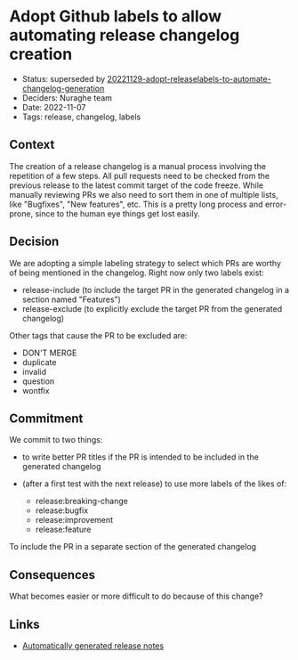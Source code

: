 # Adopt Github labels to allow automating release changelog creation

- Status: superseded by [20221129-adopt-releaselabels-to-automate-changelog-generation](20221129-adopt-releaselabels-to-automate-changelog-generation.md)
- Deciders: Nuraghe team
- Date: 2022-11-07
- Tags: release, changelog, labels

## Context
The creation of a release changelog is a manual process involving the repetition of a few steps.
All pull requests need to be checked from the previous release to the latest commit target of the code freeze.
While manually reviewing PRs we also need to sort them in one of multiple lists, like "Bugfixes", "New features", etc.
This is a pretty long process and error-prone, since to the human eye things get lost easily.

## Decision
We are adopting a simple labeling strategy to select which PRs are worthy of being mentioned in the changelog.
Right now only two labels exist:

- release-include (to include the target PR in the generated changelog in a section named "Features")
- release-exclude (to explicitly exclude the target PR from the generated changelog)

Other tags that cause the PR to be excluded are:

- DON'T MERGE
- duplicate 
- invalid 
- question 
- wontfix

## Commitment
We commit to two things:

- to write better PR titles if the PR is intended to be included in the generated changelog
- (after a first test with the next release) to use more labels of the likes of:

  - release:breaking-change 
  - release:bugfix 
  - release:improvement 
  - release:feature

To include the PR in a separate section of the generated changelog

## Consequences
What becomes easier or more difficult to do because of this change?

## Links
- [Automatically generated release notes](https://docs.github.com/en/repositories/releasing-projects-on-github/automatically-generated-release-notes)
